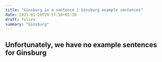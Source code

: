 ```yaml
---
title: "Ginsburg in a sentence | Ginsburg example sentences"
date: 2021-01-20T19:57:50+05:30
draft: falses
summary: "Ginsburg"
---
```

## Unfortunately, we have no example sentences for Ginsburg                 
